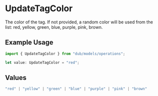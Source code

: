 # UpdateTagColor

The color of the tag. If not provided, a random color will be used from the list: red, yellow, green, blue, purple, pink, brown.

## Example Usage

```typescript
import { UpdateTagColor } from "dub/models/operations";

let value: UpdateTagColor = "red";
```

## Values

```typescript
"red" | "yellow" | "green" | "blue" | "purple" | "pink" | "brown"
```